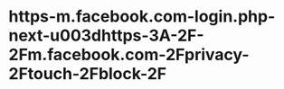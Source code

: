 # https-m.facebook.com-login.php-next-u003dhttps-3A-2F-2Fm.facebook.com-2Fprivacy-2Ftouch-2Fblock-2F
